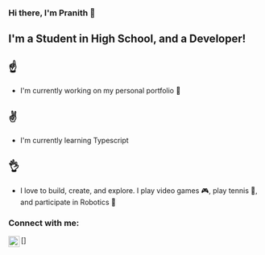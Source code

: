 ### Hi there, I'm Pranith 👋

## I'm a Student in High School, and a Developer!

## ☝️

- I'm currently working on my personal portfolio 🌴

## ✌️

- I'm currently learning Typescript

## 👌

- I love to build, create, and explore. I play video games 🎮, play tennis 🎾, and participate in Robotics 🦾

### Connect with me:

[<img align="left" alt="website" width="22px" src=""/>]
